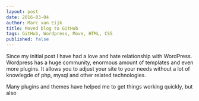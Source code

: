 ```yaml
---
layout: post
date: 2016-03-04
author: Marc van Eijk
title: Moved blog to GitHub
tags: GitHub, Wordpress, Move, HTML, CSS
published: false
---
```

Since my initial post I have had a love and hate relationship with WordPress. Wordpress has a huge community, enormous amount of templates and even more plugins. It allows you to adjust your site to your needs without a lot of knowlegde of php, mysql and other related technologies.

Many plugins and themes have helped me to get things working quickly, but also
